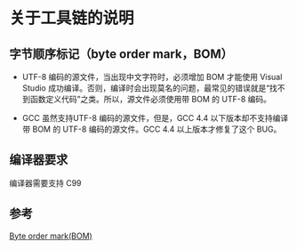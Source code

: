 # 关于工具链的说明

## 字节顺序标记（byte order mark，BOM）

* UTF-8 编码的源文件，当出现中文字符时，必须增加 BOM 才能使用 Visual Studio 成功编译。否则，编译时会出现莫名的问题，最常见的错误就是“找不到函数定义代码”之类。所以，源文件必须使用带 BOM 的 UTF-8
  编码。

* GCC 虽然支持UTF-8 编码的源文件，但是，GCC 4.4 以下版本却不支持编译带 BOM 的 UTF-8 编码的源文件。GCC 4.4 以上版本才修复了这个 BUG。

## 编译器要求

编译器需要支持 C99

## 参考

[Byte order mark(BOM) ](https://en.wikipedia.org/wiki/Byte_order_mark)
